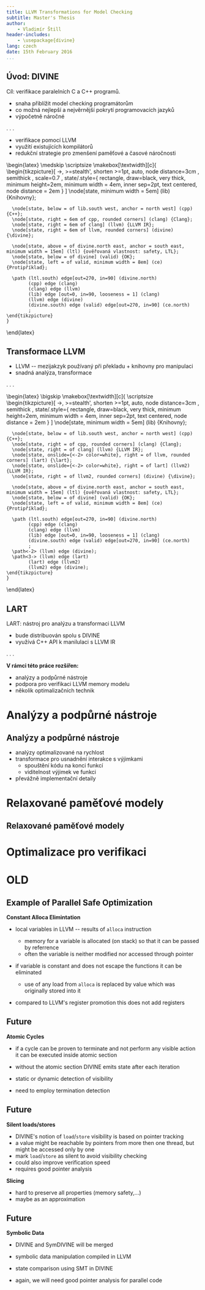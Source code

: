 ```yaml
---
title: LLVM Transformations for Model Checking
subtitle: Master's Thesis
author:
    - Vladimír Štill
header-includes:
    - \usepackage{divine}
lang: czech
date: 15th February 2016
...
```


## Úvod: DIVINE

Cíl: verifikace paralelních C a C++ programů.

*   snaha přiblížit model checking programátorům
*   co možná nejlepší a nejvěrnější pokrytí programovacích jazyků
*   výpočetně náročné

. . .

*   verifikace pomocí LLVM
*   využití existujících kompilátorů
*   redukční strategie pro zmenšení paměťové a časové náročnosti

\begin{latex}
    \medskip
    \scriptsize
    \makebox[\textwidth][c]{
    \begin{tikzpicture}[ ->, >=stealth', shorten >=1pt, auto, node distance=3cm
                       , semithick
                       , scale=0.7
                       , state/.style={ rectangle, draw=black, very thick,
                         minimum height=2em, minimum width = 4em, inner
                         sep=2pt, text centered, node distance = 2em }
                       ]
      \node[state, minimum width = 5em] (lib) {Knihovny};

      \node[state, below = of lib.south west, anchor = north west] (cpp) {C++};
      \node[state, right = 6em of cpp, rounded corners] (clang) {Clang};
      \node[state, right = 6em of clang] (llvm) {LLVM IR};
      \node[state, right = 6em of llvm, rounded corners] (divine) {\divine};

      \node[state, above = of divine.north east, anchor = south east, minimum width = 15em] (ltl) {ověřovaná vlastnost: safety, LTL};
      \node[state, below = of divine] (valid) {OK};
      \node[state, left = of valid, minimum width = 8em] (ce) {Protipříklad};

      \path (ltl.south) edge[out=270, in=90] (divine.north)
            (cpp) edge (clang)
            (clang) edge (llvm)
            (lib) edge [out=0, in=90, looseness = 1] (clang)
            (llvm) edge (divine)
            (divine.south) edge (valid) edge[out=270, in=90] (ce.north)
            ;
    \end{tikzpicture}
    }
\end{latex}

## Transformace LLVM

*   LLVM -- mezijakzyk používaný při překladu + knihovny pro manipulaci
*   snadná analýza, transformace

. . .

\begin{latex}
    \bigskip
    \makebox[\textwidth][c]{
    \scriptsize
    \begin{tikzpicture}[ ->, >=stealth', shorten >=1pt, auto, node distance=3cm
                       , semithick
                       , state/.style={ rectangle, draw=black, very thick,
                         minimum height=2em, minimum width = 4em, inner
                         sep=2pt, text centered, node distance = 2em }
                       ]
      \node[state, minimum width = 5em] (lib) {Knihovny};

      \node[state, below = of lib.south west, anchor = north west] (cpp) {C++};
      \node[state, right = of cpp, rounded corners] (clang) {Clang};
      \node[state, right = of clang] (llvm) {LLVM IR};
      \node[state, onslide={<-2> color=white}, right = of llvm, rounded corners] (lart) {\lart};
      \node[state, onslide={<-2> color=white}, right = of lart] (llvm2) {LLVM IR};
      \node[state, right = of llvm2, rounded corners] (divine) {\divine};

      \node[state, above = of divine.north east, anchor = south east, minimum width = 15em] (ltl) {ověřovaná vlastnost: safety, LTL};
      \node[state, below = of divine] (valid) {OK};
      \node[state, left = of valid, minimum width = 8em] (ce) {Protipříklad};

      \path (ltl.south) edge[out=270, in=90] (divine.north)
            (cpp) edge (clang)
            (clang) edge (llvm)
            (lib) edge [out=0, in=90, looseness = 1] (clang)
            (divine.south) edge (valid) edge[out=270, in=90] (ce.north)
            ;
      \path<-2> (llvm) edge (divine);
      \path<3-> (llvm) edge (lart)
            (lart) edge (llvm2)
            (llvm2) edge (divine);
    \end{tikzpicture}
    }
\end{latex}

## LART

LART: nástroj pro analýzu a transformaci LLVM

*   bude distribuován spolu s DIVINE
*   využívá C++ API k manilulaci s LLVM IR

. . .

**V rámci této práce rozšířen:**

*   analýzy a podpůrné nástroje
*   podpora pro verifikaci LLVM memory modelu
*   několik optimalizačních technik

# Analýzy a podpůrné nástroje

## Analýzy a podpůrné nástroje

*   analýzy optimalizované na rychlost
*   transformace pro usnadnění interakce s výjimkami
    *   spouštění kódu na konci funkcí
    *   viditelnost výjimek ve funkci
*   převážně implementační detaily

# Relaxované paměťové modely

## Relaxované paměťové modely

# Optimalizace pro verifikaci

# OLD

## Example of Parallel Safe Optimization

**Constant Alloca Elimintation**

*   local variables in LLVM -- results of `alloca` instruction
    *   memory for a variable is allocated (on stack) so that it can be passed by
        referrence
    *   often the variable is neither modified nor accessed through pointer

*   if variable is constant and does not escape the functions it can be
    eliminated
    *   use of any load from `alloca` is replaced by value which was originally
        stored into it

*   compared to LLVM's register promotion this does not add registers

## Future

**Atomic Cycles**

*   if a cycle can be proven to terminate and not perform any visible action it
    can be executed inside atomic section
*   without the atomic section DIVINE emits state after each iteration
*   static or dynamic detection of visibility

*   need to employ termination detection

## Future

**Silent loads/stores**

*   DIVINE's notion of `load`/`store` visibility is based on pointer tracking
*   a value might be reachable by pointers from more then one thread, but might
    be accessed only by one
*   mark `load`/`store` as silent to avoid visibility checking
*   could also improve verification speed
*   requires good pointer analysis

**Slicing**

*   hard to preserve all properties (memory safety,…)
*   maybe as an approximation

## Future

**Symbolic Data**

*   DIVINE and SymDIVINE will be merged
*   symbolic data manipulation compiled in LLVM
*   state comparison using SMT in DIVINE

*   again, we will need good pointer analysis for parallel code


